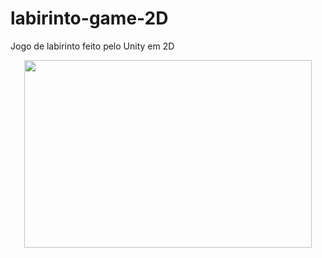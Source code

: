 # labirinto-game-2D
Jogo de labirinto feito pelo Unity em 2D 

<p align="center">
  <img width="460" height="300" src="src/Gif/MazeGame2D.gif">
</p>
